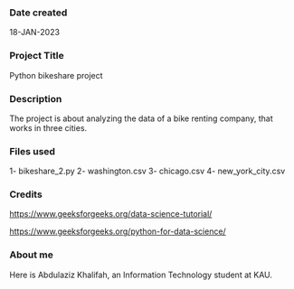 
### Date created
18-JAN-2023
### Project Title
Python bikeshare project

### Description
The project is about analyzing the data of a bike renting company, that works in three cities.
### Files used
1- bikeshare_2.py
2- washington.csv
3- chicago.csv
4- new_york_city.csv

### Credits
https://www.geeksforgeeks.org/data-science-tutorial/

https://www.geeksforgeeks.org/python-for-data-science/

### About me
Here is Abdulaziz Khalifah, an Information Technology student at KAU.
